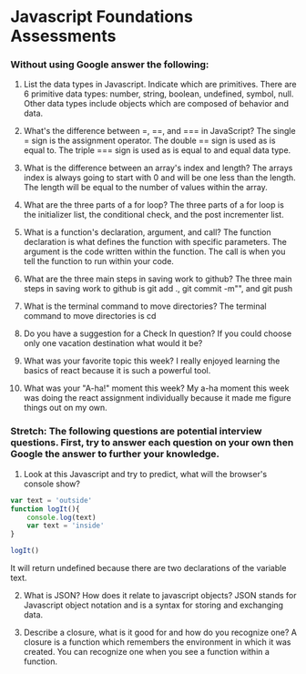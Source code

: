 # Javascript Foundations Assessments

### Without using Google answer the following:

1. List the data types in Javascript. Indicate which are primitives.
    There are 6 primitive data types: number, string, boolean, undefined, symbol, null.
    Other data types include objects which are composed of behavior and data.


2. What's the difference between =, ==, and === in JavaScript?
    The single = sign is the assignment operator.
    The double == sign is used as is equal to.
    The triple === sign is used as is equal to and equal data type.

3. What is the difference between an array's index and length?
    The arrays index is always going to start with 0 and will be one less than the length.
    The length will be equal to the number of values within the array.

4. What are the three parts of a for loop?
    The three parts of a for loop is the initializer list, the conditional check, and the post incrementer list.

5. What is a function's declaration, argument, and call?
    The function declaration is what defines the function with specific parameters.
    The argument is the code written within the function.
    The call is when you tell the function to run within your code.

6. What are the three main steps in saving work to github?
    The three main steps in saving work to github is git add ., git commit -m"", and git push

7. What is the terminal command to move directories?
    The terminal command to move directories is cd

8. Do you have a suggestion for a Check In question?
    If you could choose only one vacation destination what would it be?

9. What was your favorite topic this week?
    I really enjoyed learning the basics of react because it is such a powerful tool.

10. What was your "A-ha!" moment this week?
    My a-ha moment this week was doing the react assignment individually because it made me figure things out on my own.

### Stretch: The following questions are potential interview questions. First, try to answer each question on your own then Google the answer to further your knowledge.

1. Look at this Javascript and try to predict, what will the browser's console show?

``` javascript
var text = 'outside'
function logIt(){
    console.log(text)
    var text = 'inside'
}

logIt()
```
It will return undefined because there are two declarations of the variable text.

2. What is JSON? How does it relate to javascript objects?
    JSON stands for Javascript object notation and is a syntax for storing and exchanging data.

3. Describe a closure, what is it good for and how do you recognize one?
    A closure is a function which remembers the environment in which it was created. 
    You can recognize one when you see a function within a function.